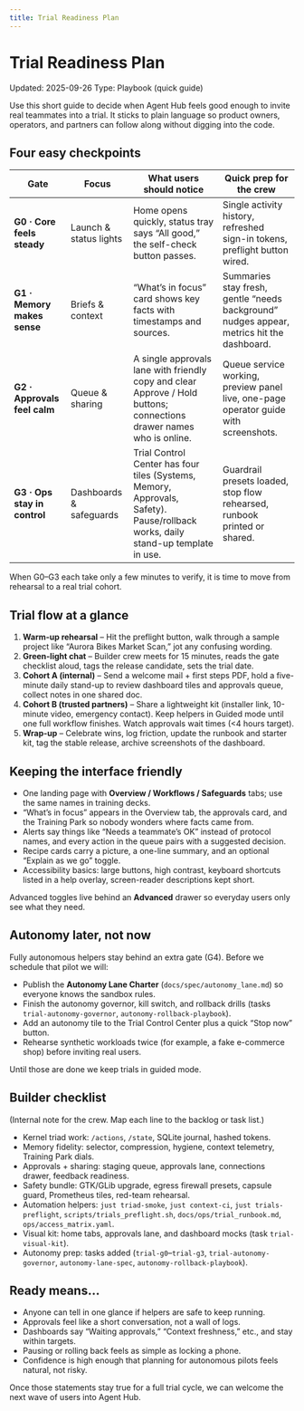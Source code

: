 ```yaml
---
title: Trial Readiness Plan
---
```


# Trial Readiness Plan

Updated: 2025-09-26
Type: Playbook (quick guide)

Use this short guide to decide when Agent Hub feels good enough to invite real teammates into a trial. It sticks to plain language so product owners, operators, and partners can follow along without digging into the code.

## Four easy checkpoints

| Gate | Focus | What users should notice | Quick prep for the crew |
| ---- | ----- | ------------------------ | ------------------------ |
| **G0 · Core feels steady** | Launch & status lights | Home opens quickly, status tray says “All good,” the self-check button passes. | Single activity history, refreshed sign-in tokens, preflight button wired. |
| **G1 · Memory makes sense** | Briefs & context | “What’s in focus” card shows key facts with timestamps and sources. | Summaries stay fresh, gentle “needs background” nudges appear, metrics hit the dashboard. |
| **G2 · Approvals feel calm** | Queue & sharing | A single approvals lane with friendly copy and clear Approve / Hold buttons; connections drawer names who is online. | Queue service working, preview panel live, one-page operator guide with screenshots. |
| **G3 · Ops stay in control** | Dashboards & safeguards | Trial Control Center has four tiles (Systems, Memory, Approvals, Safety). Pause/rollback works, daily stand-up template in use. | Guardrail presets loaded, stop flow rehearsed, runbook printed or shared. |

When G0–G3 each take only a few minutes to verify, it is time to move from rehearsal to a real trial cohort.

## Trial flow at a glance

1. **Warm-up rehearsal** – Hit the preflight button, walk through a sample project like “Aurora Bikes Market Scan,” jot any confusing wording.
2. **Green-light chat** – Builder crew meets for 15 minutes, reads the gate checklist aloud, tags the release candidate, sets the trial date.
3. **Cohort A (internal)** – Send a welcome mail + first steps PDF, hold a five-minute daily stand-up to review dashboard tiles and approvals queue, collect notes in one shared doc.
4. **Cohort B (trusted partners)** – Share a lightweight kit (installer link, 10-minute video, emergency contact). Keep helpers in Guided mode until one full workflow finishes. Watch approvals wait times (<4 hours target).
5. **Wrap-up** – Celebrate wins, log friction, update the runbook and starter kit, tag the stable release, archive screenshots of the dashboard.

## Keeping the interface friendly

- One landing page with **Overview / Workflows / Safeguards** tabs; use the same names in training decks.
- “What’s in focus” appears in the Overview tab, the approvals card, and the Training Park so nobody wonders where facts came from.
- Alerts say things like “Needs a teammate’s OK” instead of protocol names, and every action in the queue pairs with a suggested decision.
- Recipe cards carry a picture, a one-line summary, and an optional “Explain as we go” toggle.
- Accessibility basics: large buttons, high contrast, keyboard shortcuts listed in a help overlay, screen-reader descriptions kept short.

Advanced toggles live behind an **Advanced** drawer so everyday users only see what they need.

## Autonomy later, not now

Fully autonomous helpers stay behind an extra gate (G4). Before we schedule that pilot we will:

- Publish the **Autonomy Lane Charter** (`docs/spec/autonomy_lane.md`) so everyone knows the sandbox rules.
- Finish the autonomy governor, kill switch, and rollback drills (tasks `trial-autonomy-governor`, `autonomy-rollback-playbook`).
- Add an autonomy tile to the Trial Control Center plus a quick “Stop now” button.
- Rehearse synthetic workloads twice (for example, a fake e-commerce shop) before inviting real users.

Until those are done we keep trials in guided mode.

## Builder checklist

(Internal note for the crew. Map each line to the backlog or task list.)

- Kernel triad work: `/actions`, `/state`, SQLite journal, hashed tokens.
- Memory fidelity: selector, compression, hygiene, context telemetry, Training Park dials.
- Approvals + sharing: staging queue, approvals lane, connections drawer, feedback readiness.
- Safety bundle: GTK/GLib upgrade, egress firewall presets, capsule guard, Prometheus tiles, red-team rehearsal.
- Automation helpers: `just triad-smoke`, `just context-ci`, `just trials-preflight`, `scripts/trials_preflight.sh`, `docs/ops/trial_runbook.md`, `ops/access_matrix.yaml`.
- Visual kit: home tabs, approvals lane, and dashboard mocks (task `trial-visual-kit`).
- Autonomy prep: tasks added (`trial-g0`–`trial-g3`, `trial-autonomy-governor`, `autonomy-lane-spec`, `autonomy-rollback-playbook`).

## Ready means…

- Anyone can tell in one glance if helpers are safe to keep running.
- Approvals feel like a short conversation, not a wall of logs.
- Dashboards say “Waiting approvals,” “Context freshness,” etc., and stay within targets.
- Pausing or rolling back feels as simple as locking a phone.
- Confidence is high enough that planning for autonomous pilots feels natural, not risky.

Once those statements stay true for a full trial cycle, we can welcome the next wave of users into Agent Hub.

